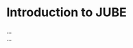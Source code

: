 Introduction to JUBE
====================

<link rel="stylesheet" type="text/css" href="asciinema-player.css" />
<body>
  ...
  <div id="demo"></div>
  ...
  <script src="asciinema-player.min.js"></script>
  <script>
    AsciinemaPlayer.create('test.cast', document.getElementById('demo'));
  </script>
</body>
